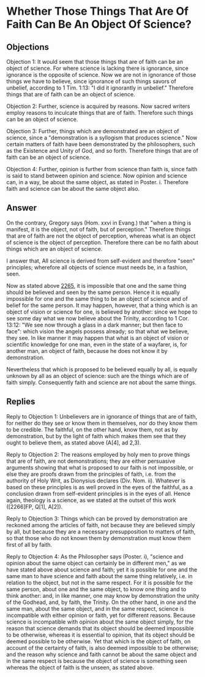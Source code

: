 # Whether Those Things That Are Of Faith Can Be An Object Of Science?

## Objections

Objection 1: It would seem that those things that are of faith can be an object of science. For where science is lacking there is ignorance, since ignorance is the opposite of science. Now we are not in ignorance of those things we have to believe, since ignorance of such things savors of unbelief, according to 1 Tim. 1:13: "I did it ignorantly in unbelief." Therefore things that are of faith can be an object of science.

Objection 2: Further, science is acquired by reasons. Now sacred writers employ reasons to inculcate things that are of faith. Therefore such things can be an object of science.

Objection 3: Further, things which are demonstrated are an object of science, since a "demonstration is a syllogism that produces science." Now certain matters of faith have been demonstrated by the philosophers, such as the Existence and Unity of God, and so forth. Therefore things that are of faith can be an object of science.

Objection 4: Further, opinion is further from science than faith is, since faith is said to stand between opinion and science. Now opinion and science can, in a way, be about the same object, as stated in Poster. i. Therefore faith and science can be about the same object also.

## Answer

On the contrary, Gregory says (Hom. xxvi in Evang.) that "when a thing is manifest, it is the object, not of faith, but of perception." Therefore things that are of faith are not the object of perception, whereas what is an object of science is the object of perception. Therefore there can be no faith about things which are an object of science.

I answer that, All science is derived from self-evident and therefore "seen" principles; wherefore all objects of science must needs be, in a fashion, seen.

Now as stated above [2265](A[4]), it is impossible that one and the same thing should be believed and seen by the same person. Hence it is equally impossible for one and the same thing to be an object of science and of belief for the same person. It may happen, however, that a thing which is an object of vision or science for one, is believed by another: since we hope to see some day what we now believe about the Trinity, according to 1 Cor. 13:12: "We see now through a glass in a dark manner; but then face to face": which vision the angels possess already; so that what we believe, they see. In like manner it may happen that what is an object of vision or scientific knowledge for one man, even in the state of a wayfarer, is, for another man, an object of faith, because he does not know it by demonstration.

Nevertheless that which is proposed to be believed equally by all, is equally unknown by all as an object of science: such are the things which are of faith simply. Consequently faith and science are not about the same things.

## Replies

Reply to Objection 1: Unbelievers are in ignorance of things that are of faith, for neither do they see or know them in themselves, nor do they know them to be credible. The faithful, on the other hand, know them, not as by demonstration, but by the light of faith which makes them see that they ought to believe them, as stated above (A[4], ad 2,3).

Reply to Objection 2: The reasons employed by holy men to prove things that are of faith, are not demonstrations; they are either persuasive arguments showing that what is proposed to our faith is not impossible, or else they are proofs drawn from the principles of faith, i.e. from the authority of Holy Writ, as Dionysius declares (Div. Nom. ii). Whatever is based on these principles is as well proved in the eyes of the faithful, as a conclusion drawn from self-evident principles is in the eyes of all. Hence again, theology is a science, as we stated at the outset of this work ([2266]FP, Q[1], A[2]).

Reply to Objection 3: Things which can be proved by demonstration are reckoned among the articles of faith, not because they are believed simply by all, but because they are a necessary presupposition to matters of faith, so that those who do not known them by demonstration must know them first of all by faith.

Reply to Objection 4: As the Philosopher says (Poster. i), "science and opinion about the same object can certainly be in different men," as we have stated above about science and faith; yet it is possible for one and the same man to have science and faith about the same thing relatively, i.e. in relation to the object, but not in the same respect. For it is possible for the same person, about one and the same object, to know one thing and to think another: and, in like manner, one may know by demonstration the unity of the Godhead, and, by faith, the Trinity. On the other hand, in one and the same man, about the same object, and in the same respect, science is incompatible with either opinion or faith, yet for different reasons. Because science is incompatible with opinion about the same object simply, for the reason that science demands that its object should be deemed impossible to be otherwise, whereas it is essential to opinion, that its object should be deemed possible to be otherwise. Yet that which is the object of faith, on account of the certainty of faith, is also deemed impossible to be otherwise; and the reason why science and faith cannot be about the same object and in the same respect is because the object of science is something seen whereas the object of faith is the unseen, as stated above.